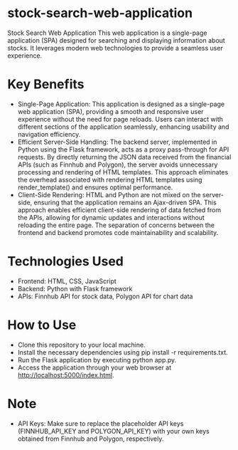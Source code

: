 # stock-search-web-application
Stock Search Web Application
This web application is a single-page application (SPA) designed for searching and displaying information about stocks. It leverages modern web technologies to provide a seamless user experience.
# Key Benefits
* Single-Page Application: This application is designed as a single-page web application (SPA), providing a smooth and responsive user experience without the need for page reloads. Users can interact with different sections of the application seamlessly, enhancing usability and navigation efficiency.
* Efficient Server-Side Handling: The backend server, implemented in Python using the Flask framework, acts as a proxy pass-through for API requests. By directly returning the JSON data received from the financial APIs (such as Finnhub and Polygon), the server avoids unnecessary processing and rendering of HTML templates. This approach eliminates the overhead associated with rendering HTML templates using render_template() and ensures optimal performance.
* Client-Side Rendering: HTML and Python are not mixed on the server-side, ensuring that the application remains an Ajax-driven SPA. This approach enables efficient client-side rendering of data fetched from the APIs, allowing for dynamic updates and interactions without reloading the entire page. The separation of concerns between the frontend and backend promotes code maintainability and scalability.
# Technologies Used
* Frontend: HTML, CSS, JavaScript
* Backend: Python with Flask framework
* APIs: Finnhub API for stock data, Polygon API for chart data
# How to Use
* Clone this repository to your local machine.
* Install the necessary dependencies using pip install -r requirements.txt.
* Run the Flask application by executing python app.py.
* Access the application through your web browser at [http://localhost:5000/index.html](http://127.0.0.1:5000/index.html).
# Note
* API Keys: Make sure to replace the placeholder API keys (FINNHUB_API_KEY and POLYGON_API_KEY) with your own keys obtained from Finnhub and Polygon, respectively.
